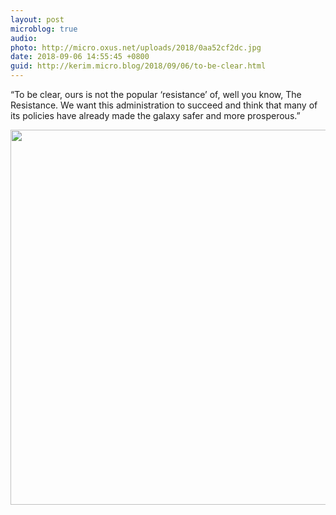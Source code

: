 ```yaml
---
layout: post
microblog: true
audio: 
photo: http://micro.oxus.net/uploads/2018/0aa52cf2dc.jpg
date: 2018-09-06 14:55:45 +0800
guid: http://kerim.micro.blog/2018/09/06/to-be-clear.html
---
```

“To be clear, ours is not the popular ‘resistance’ of, well you know, The Resistance. We want this administration to succeed and think that many of its policies have already made the galaxy safer and more prosperous.”

<img src="http://micro.oxus.net/uploads/2018/0aa52cf2dc.jpg" width="600" height="600" />
